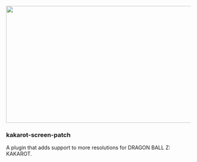 <p align="center"><img src="https://i.imgur.com/F7awmvx.jpg" width="768" height="320"></p>

### kakarot-screen-patch
A plugin that adds support to more resolutions for DRAGON BALL Z: KAKAROT.
